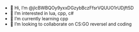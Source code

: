 - 👋 Hi, I’m @jlcBWBQOy9yxxDGzybBczFfsrVQUUO1rUDjft5D
- 👀 I’m interested in lua, cpp, c#
- 🌱 I’m currently learning cpp
- 💞️ I’m looking to collaborate on CS:GO reversel and coding

<!---
jlcBWBQOy9yxxDGzybBczFfsrVQUUO1rUDjft5D/jlcBWBQOy9yxxDGzybBczFfsrVQUUO1rUDjft5D is a ✨ special ✨ repository because its `README.md` (this file) appears on your GitHub profile.
You can click the Preview link to take a look at your changes.
--->
